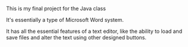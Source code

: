 This is my final project for the Java class

It's essentially a type of Microsoft Word system.

It has all the essential features of a text editor, like the ability to load and save files
and alter the text using other designed buttons.

